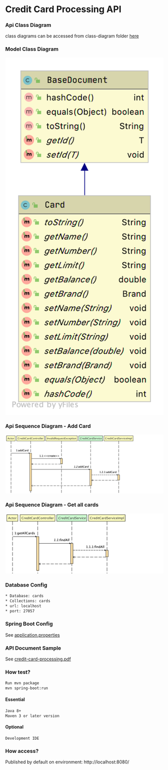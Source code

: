 # Credit Card Processing API


### Api Class Diagram
class diagrams can be accessed from class-diagram folder [here]() 

### Model Class Diagram
<img src="model-class-diagram.png" alt="Model Class Diagram" style="width: 800px;" />

### Api Sequence Diagram - Add Card
<img src="api-sequence-diagram-add-cards.png" alt="Api Sequence Diagram - Do Payment" style="width: 800px;" />

### Api Sequence Diagram - Get all cards
<img src="api-sequence-diagram-get-cards.png" alt="Api Sequence Diagram - Do Payment" style="width: 800px;" />

### Database Config
```
* Database: cards
* Collections: cards
* url: localhost
* port: 27057
```
### Spring Boot Config
See [application.properties](https://github.com/rahulmzn/credit-card-processing/blob/master/src/main/resources/application.properties) 

### API Document Sample	
See [credit-card-processing.pdf](https://github.com/rahulmzn/) 

### How test?
	Run mvn package 
	mvn spring-boot:run
	 
#### Essential
    Java 8+
    Maven 3 or later version
   
#### Optional
    Development IDE

### How access?	
 Published by default on environment: http://localhost:8080/
